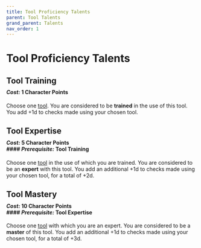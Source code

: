 ```yaml
---
title: Tool Proficiency Talents
parent: Tool Talents
grand_parent: Talents
nav_order: 1
---
```


# Tool Proficiency Talents

## Tool Training

<div style="margin-top:-10px;"></div>

#### *Cost:* 1 Character Points
Choose one [tool](https://stormchaserroleplaying.com/stormchaserRPG/Equipment/Tools/). You are considered to be **trained** in the use of this tool. You add +1d to checks made using your chosen tool.

## Tool Expertise

<div style="margin-top:-10px;"></div>

#### *Cost:* 5 Character Points<br>#### *Prerequisite:* Tool Training
Choose one [tool](https://stormchaserroleplaying.com/stormchaserRPG/Equipment/Tools/) in the use of which you are trained. You are considered to be an **expert** with this tool. You add an additional +1d to checks made using your chosen tool, for a total of +2d.

## Tool Mastery

<div style="margin-top:-10px;"></div>

#### *Cost:* 10 Character Points<br>#### *Prerequisite:* Tool Expertise
Choose one [tool](https://stormchaserroleplaying.com/stormchaserRPG/Equipment/Tools/) with which you are an expert. You are considered to be a **master** of this tool. You add an additional +1d to checks made using your chosen tool, for a total of +3d.
